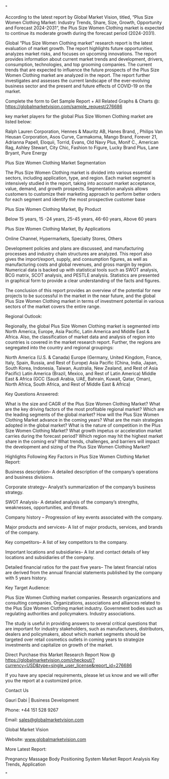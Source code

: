 "

According to the latest report by Global Market Vision, titled, “Plus Size Women Clothing Market: Industry Trends, Share, Size, Growth, Opportunity and Forecast 2024-2031“, the Plus Size Women Clothing market is expected to continue its moderate growth during the forecast period (2024-2031).

Global “Plus Size Women Clothing market” research report is the latest evaluation of market growth. The report highlights future opportunities, analyzes market risks, and focuses on upcoming innovations. The report provides information about current market trends and development, drivers, consumption, technologies, and top grooming companies. The current trends that are expected to influence the future prospects of the Plus Size Women Clothing market are analyzed in the report. The report further investigates and assesses the current landscape of the ever-evolving business sector and the present and future effects of COVID-19 on the market.

Complete the form to Get Sample Report + All Related Graphs & Charts @: https://globalmarketvision.com/sample_request/276686

key market players for the global Plus Size Women Clothing market are listed below:

Ralph Lauren Corporation, Hennes & Mauritz AB, Hanes Brand, , Philips Van Heusan Corporation, Asos Curve, Carmakoma, Mango Brand, Forever 21, Adrianna Papell, Eloquii, Torrid, Evans, Old Navy Plus, Monif C., American Rag, Ashley Stewart, City Chic, Fashion to Figure, Lucky Brand Plus, Lane Bryant, Pure Energy

Plus Size Women Clothing Market Segmentation

The Plus Size Women Clothing market is divided into various essential sectors, including application, type, and region. Each market segment is intensively studied in the report, taking into account market acceptance, value, demand, and growth prospects. Segmentation analysis allows customers to customize their marketing approach to perform better orders for each segment and identify the most prospective customer base

Plus Size Women Clothing Market, By Product

Below 15 years, 15 -24 years, 25-45 years, 46-60 years, Above 60 years

Plus Size Women Clothing Market, By Applications

Online Channel, Hypermarkets, Specialty Stores, Others

Development policies and plans are discussed, and manufacturing processes and industry chain structures are analyzed. This report also gives the import/export, supply, and consumption figures, as well as manufacturing costs and global revenues, and gross margin by region. Numerical data is backed up with statistical tools such as SWOT analysis, BCG matrix, SCOT analysis, and PESTLE analysis. Statistics are presented in graphical form to provide a clear understanding of the facts and figures.

The conclusion of this report provides an overview of the potential for new projects to be successful in the market in the near future, and the global Plus Size Women Clothing market in terms of investment potential in various sectors of the market covers the entire range.

Regional Outlook:

Regionally, the global Plus Size Women Clothing market is segmented into North America, Europe, Asia Pacific, Latin America and Middle East & Africa. Also, the classification of market data and analysis of region into countries is covered in the market research report. Further, the regions are segregated into the country and regional groupings:

North America (U.S. & Canada)
Europe (Germany, United Kingdom, France, Italy, Spain, Russia, and Rest of Europe)
Asia Pacific (China, India, Japan, South Korea, Indonesia, Taiwan, Australia, New Zealand, and Rest of Asia Pacific)
Latin America (Brazil, Mexico, and Rest of Latin America)
Middle East & Africa (GCC (Saudi Arabia, UAE, Bahrain, Kuwait, Qatar, Oman), North Africa, South Africa, and Rest of Middle East & Africa)

Key Questions Answered:

What is the size and CAGR of the Plus Size Women Clothing Market?
What are the key driving factors of the most profitable regional market?
Which are the leading segments of the global market?
How will the Plus Size Women Clothing Market advance in the coming years?
What are the main strategies adopted in the global market?
What is the nature of competition in the Plus Size Women Clothing Market?
What growth impetus or acceleration market carries during the forecast period?
Which region may hit the highest market share in the coming era?
What trends, challenges, and barriers will impact the development and sizing of the Plus Size Women Clothing Market?

Highlights Following Key Factors in Plus Size Women Clothing Market Report:

Business description– A detailed description of the company’s operations and business divisions.

Corporate strategy– Analyst’s summarization of the company’s business strategy.

SWOT Analysis- A detailed analysis of the company’s strengths, weaknesses, opportunities, and threats.

Company history – Progression of key events associated with the company.

Major products and services- A list of major products, services, and brands of the company.

Key competitors– A list of key competitors to the company.

Important locations and subsidiaries– A list and contact details of key locations and subsidiaries of the company.

Detailed financial ratios for the past five years– The latest financial ratios are derived from the annual financial statements published by the company with 5 years history.

Key Target Audience:

Plus Size Women Clothing market companies.
Research organizations and consulting companies.
Organizations, associations and alliances related to the Plus Size Women Clothing market industry.
Government bodies such as regulating authorities and policymakers.
Industry associations.

The study is useful in providing answers to several critical questions that are important for industry stakeholders, such as manufacturers, distributors, dealers and policymakers, about which market segments should be targeted over retail cosmetics outlets in coming years to strategize investments and capitalize on growth of the market.

Direct Purchase this Market Research Report Now @ https://globalmarketvision.com/checkout/?currency=USD&type=single_user_license&report_id=276686

If you have any special requirements, please let us know and we will offer you the report at a customized price.

Contact Us

Gauri Dabi | Business Development

Phone: +44 151 528 9267

Email: sales@globalmarketvision.com

Global Market Vision

Website: www.globalmarketvision.com




More Latest Report:

Pregnancy Massage Body Positioning System Market Report Analysis Key Trends, Application

"
